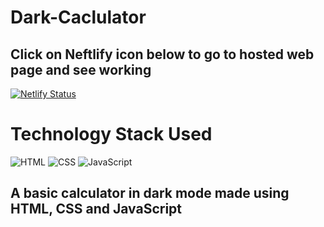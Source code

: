 # Dark-Caclulator
## Click on Neftlify icon below to go to hosted web page and see working
[![Netlify Status](https://api.netlify.com/api/v1/badges/0d82cecc-63a9-4448-bab6-ebc4bc7b480e/deploy-status)](https://app.netlify.com/sites/darkcalculator-mv/)
# Technology Stack Used
![HTML](https://img.shields.io/badge/frontend-html-orange.svg?logo=html5&style=flat-square) 
![CSS](https://img.shields.io/badge/frontend-css-yellowgreen.svg?logo=css3&style=flat-square)
![JavaScript](https://img.shields.io/badge/frontend-javascript-yellow.svg?logo=javascript&style=flat-square)
## A basic calculator in dark mode made using HTML, CSS and JavaScript
